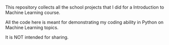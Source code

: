 This repository collects all the school projects that I did for a Introduction to Machine Learning course. 

All the code here is meant for demonstrating my coding ability in Python on Machine Learning topics. 

It is NOT intended for sharing. 

